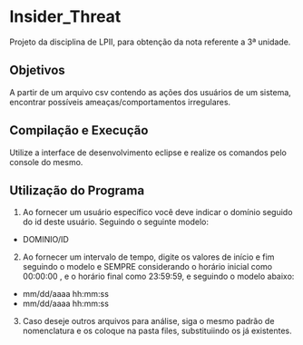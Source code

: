 # Insider_Threat
Projeto da disciplina de LPII, para obtenção da nota referente a 3ª unidade.

## Objetivos
A partir de um arquivo csv contendo as ações dos usuários de um sistema, encontrar possíveis ameaças/comportamentos irregulares.

## Compilação e Execução
Utilize a interface de desenvolvimento eclipse e realize os comandos pelo console do mesmo.


## Utilização do Programa
1. Ao fornecer um usuário específico você deve indicar o domínio seguido do id deste usuário. Seguindo o seguinte modelo:

- DOMINIO/ID

2. Ao fornecer um intervalo de tempo, digite os valores de início e fim seguindo o modelo e SEMPRE considerando o horário inicial como 00:00:00 , e o horário final como 23:59:59, e seguindo o modelo abaixo:

- mm/dd/aaaa hh:mm:ss
- mm/dd/aaaa hh:mm:ss

3. Caso deseje outros arquivos para análise, siga o mesmo padrão de nomenclatura e os coloque na pasta files, substituiindo os já existentes.

